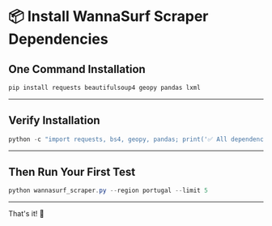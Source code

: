 # 📦 Install WannaSurf Scraper Dependencies

## **One Command Installation**

```powershell
pip install requests beautifulsoup4 geopy pandas lxml
```

---

## **Verify Installation**

```powershell
python -c "import requests, bs4, geopy, pandas; print('✅ All dependencies installed!')"
```

---

## **Then Run Your First Test**

```powershell
python wannasurf_scraper.py --region portugal --limit 5
```

---

That's it! 🎉


